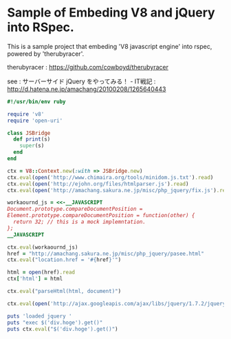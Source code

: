 # Sample of Embeding V8 and jQuery into RSpec.

This is a sample project that embeding 'V8 javascript engine' into rspec, powered by 'therubyracer'.

therubyracer : https://github.com/cowboyd/therubyracer

see :
サーバーサイド jQuery をやってみる！ - IT戦記 : http://d.hatena.ne.jp/amachang/20100208/1265640443

```ruby
#!/usr/bin/env ruby

require 'v8'
require 'open-uri'

class JSBridge
  def print(s)
    super(s)
  end
end

ctx = V8::Context.new(:with => JSBridge.new)
ctx.eval(open('http://www.chimaira.org/tools/minidom.js.txt').read)
ctx.eval(open('http://ejohn.org/files/htmlparser.js').read)
ctx.eval(open('http://amachang.sakura.ne.jp/misc/php_jquery/fix.js').read)

workaournd_js = <<-__JAVASCRIPT
Document.prototype.compareDocumentPosition =
Element.prototype.compareDocumentPosition = function(other) {
  return 32; // this is a mock implemntation.
};
__JAVASCRIPT

ctx.eval(workaournd_js)
href = "http://amachang.sakura.ne.jp/misc/php_jquery/pasee.html"
ctx.eval("location.href = '#{href}'")

html = open(href).read
ctx['html'] = html

ctx.eval("parseHtml(html, document)")

ctx.eval(open('http://ajax.googleapis.com/ajax/libs/jquery/1.7.2/jquery.min.js').read)

puts 'loaded jquery '
puts "exec $('div.hoge').get()"
puts ctx.eval("$('div.hoge').get()")
```

